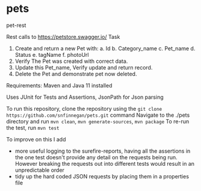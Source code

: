# pets
pet-rest

Rest calls to https://petstore.swagger.io/
Task 
1. Create and return a new Pet with:
a. Id
b. Category_name
c. Pet_name
d. Status
e. tagName
f. photoUrl
2. Verify The Pet was created with correct data.
3. Update this Pet_name, Verify update and return record.
4. Delete the Pet and demonstrate pet now deleted.

Requirements: Maven and Java 11 installed

Uses JUnit for Tests and Assertions, JsonPath for Json parsing

To run this repository, clone the repository using the `git clone https://github.com/snfinnegan/pets.git` command
Navigate to the ./pets directory and run `mvn clean`, `mvn generate-sources`, `mvn package`
To re-run the test, run `mvn test`

To improve on this I add 
- more useful logging to the surefire-reports, having all the assertions in the one test doesn't provide any detail on the requests being run. However breaking the requests out into different tests would result in an unpredictable order  
- tidy up the hard coded JSON requests by placing them in a properties file
